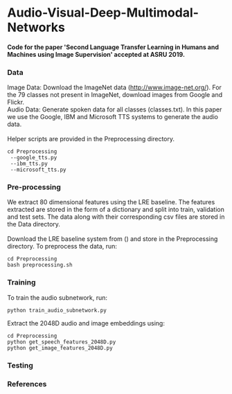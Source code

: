 # Audio-Visual-Deep-Multimodal-Networks
#### Code for the paper 'Second Language Transfer Learning in Humans and Machines using Image Supervision' accepted at ASRU 2019.

### Data

Image Data: Download the ImageNet data (http://www.image-net.org/). For the 79 classes not present in ImageNet, download images from Google and Flickr.  </br>
Audio Data: Generate spoken data for all classes (classes.txt). In this paper we use the Google, IBM and Microsoft TTS systems to generate the audio data. </br></br>
Helper scripts are provided in the Preprocessing directory.</br>
```
cd Preprocessing
 --google_tts.py 
 --ibm_tts.py 
 --microsoft_tts.py
 ```

### Pre-processing

We extract 80 dimensional features using the LRE baseline. The features extracted are stored in the form of a dictionary and split into train, validation and test sets. The data along with their corresponding csv files are stored in the Data directory.</br></br>
Download the LRE baseline system from () and store in the Preprocessing directory. To preprocess the data, run:</br>
```
cd Preprocessing
bash preprocessing.sh
```


### Training

To train the audio subnetwork, run:</br>
```
python train_audio_subnetwork.py
```
Extract the 2048D audio and image embeddings using:</br>
```
cd Preprocessing
python get_speech_features_2048D.py
python get_image_features_2048D.py
```


### Testing

### References
